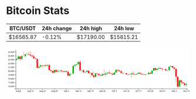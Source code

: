 # Bitcoin Stats

BTC/USDT|24h change|24h high|24h low|
|---|---|---|---|
|$16565.87|-0.12%|$17190.00|$15815.21|

<img src="./chart.svg">
